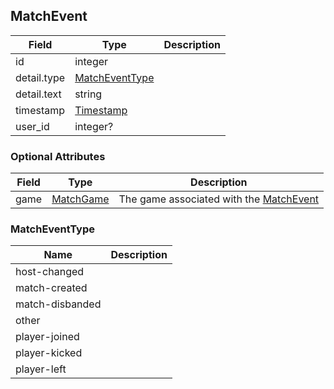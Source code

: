 ## MatchEvent

Field       | Type                                           | Description
----------- | ---------------------------------------------- | -----------
id          | integer                                        | |
detail.type | [MatchEventType](#match-event-type-navigation) | |
detail.text | string                                         | |
timestamp   | [Timestamp](#timestamp)                        | |
user_id     | integer?                                       | |

### Optional Attributes

Field | Type                    | Description
----- | ----------------------- | -----------
game  | [MatchGame](#matchgame) | The game associated with the [MatchEvent](#matchevent)

<div id="match-event-type-navigation" data-unique="match-event-type-navigation"></div>

### MatchEventType

Name            | Description
--------------- | ------------
host-changed    | |
match-created   | |
match-disbanded | |
other           | |
player-joined   | |
player-kicked   | |
player-left     | |
